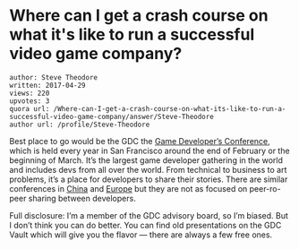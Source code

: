 # Where can I get a crash course on what it's like to run a successful video game company?

	author: Steve Theodore
	written: 2017-04-29
	views: 220
	upvotes: 3
	quora url: /Where-can-I-get-a-crash-course-on-what-its-like-to-run-a-successful-video-game-company/answer/Steve-Theodore
	author url: /profile/Steve-Theodore


Best place to go would be the GDC the [Game Developer’s Conference](http://www.gdconf.com/), which is held every year in San Francisco around the end of February or the beginning of March. It’s the largest game developer gathering in the world and includes devs from all over the world. From technical to business to art problems, it’s a place for developers to share their stories. There are similar conferences in [China](https://www.facebook.com/ChinaJoy-796536520423145/) and [Europe](http://www.gamescom-cologne.com/gamescom/index-9.php) but they are not as focused on peer-ro-peer sharing between developers.

Full disclosure: I’m a member of the GDC advisory board, so I’m biased. But I don’t think you can do better. You can find old presentations on the GDC Vault which will give you the flavor — there are always a few free ones.

